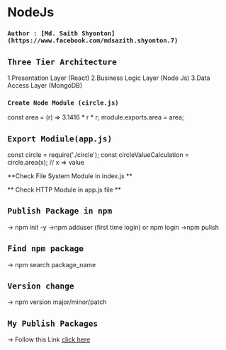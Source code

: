 # NodeJs 
### `Author : [Md. Saith Shyonton](https://www.facebook.com/mdsazith.shyonton.7)`

## `Three Tier Architecture`

1.Presentation Layer (React)
2.Business Logic Layer (Node Js)
3.Data Access Layer (MongoDB)

### `Create Node Module (circle.js)`
const area = (r) => 3.1416 * r * r;
module.exports.area = area;

## `Export Modiule(app.js) `
const circle = require('./circle');
const circleValueCalculation = circle.area(x); // x => value

**Check File System Module in index.js **

** Check HTTP Module in app.js file **

## `Publish Package in npm`

-> npm init -y
->npm adduser (first time login) or npm login
->npm pulish

## `Find npm package`
-> npm search package_name

## `Version change`
-> npm version major/minor/patch

## `My Publish Packages`
-> Follow this Link [click here](https://www.npmjs.com/package/saith_package?activeTab=readme)

